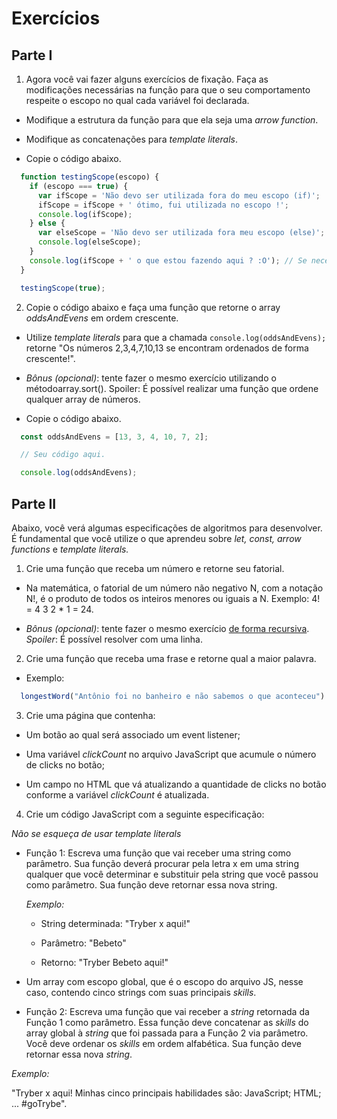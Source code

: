 # Exercícios

## Parte I

1. Agora você vai fazer alguns exercícios de fixação.
Faça as modificações necessárias na função para que o seu comportamento respeite o escopo no qual cada variável foi declarada.

* Modifique a estrutura da função para que ela seja uma *arrow function*.

* Modifique as concatenações para *template literals*.

* Copie o código abaixo.

```javascript
  function testingScope(escopo) { 
    if (escopo === true) { 
      var ifScope = 'Não devo ser utilizada fora do meu escopo (if)';
      ifScope = ifScope + ' ótimo, fui utilizada no escopo !';
      console.log(ifScope);
    } else {
      var elseScope = 'Não devo ser utilizada fora meu escopo (else)';
      console.log(elseScope);
    }
    console.log(ifScope + ' o que estou fazendo aqui ? :O'); // Se necessário esta linha pode ser removida.
  }

  testingScope(true);
```

2. Copie o código abaixo e faça uma função que retorne o array *oddsAndEvens* em ordem crescente.

* Utilize *template literals* para que a chamada `console.log(oddsAndEvens);` retorne "Os números 2,3,4,7,10,13 se encontram ordenados de forma crescente!".

* *Bônus (opcional)*: tente fazer o mesmo exercício utilizando o métodoarray.sort(). Spoiler: É possível realizar uma função que ordene qualquer array de números.

* Copie o código abaixo.

```javascript
  const oddsAndEvens = [13, 3, 4, 10, 7, 2];

  // Seu código aqui.

  console.log(oddsAndEvens);
```

## Parte II

Abaixo, você verá algumas especificações de algoritmos para desenvolver. É fundamental que você utilize o que aprendeu sobre *let, const, arrow functions* e *template literals.*

1. Crie uma função que receba um número e retorne seu fatorial.

* Na matemática, o fatorial de um número não negativo N, com a notação N!, é o produto de todos os inteiros menores ou iguais a N. Exemplo: 4! = 4 3 2 * 1 = 24.

* *Bônus (opcional)*: tente fazer o mesmo exercício [de forma recursiva](http://devfuria.com.br/logica-de-programacao/recursividade-fatorial/). *Spoiler*: É possível resolver com uma linha.

2. Crie uma função que receba uma frase e retorne qual a maior palavra.

* Exemplo:

```javascript
  longestWord("Antônio foi no banheiro e não sabemos o que aconteceu") // retorna 'aconteceu'
```

3. Crie uma página que contenha:

* Um botão ao qual será associado um event listener;

* Uma variável *clickCount* no arquivo JavaScript que acumule o número de clicks no botão;

* Um campo no HTML que vá atualizando a quantidade de clicks no botão conforme a variável *clickCount* é atualizada.

4. Crie um código JavaScript com a seguinte especificação:

*Não se esqueça de usar template literals*

* Função 1: Escreva uma função que vai receber uma string como parâmetro. Sua função deverá procurar pela letra x em uma string qualquer que você determinar e substituir pela string que você passou como parâmetro. Sua função deve retornar essa nova string.

  *Exemplo:*

  * String determinada: "Tryber x aqui!"

  * Parâmetro: "Bebeto"

  * Retorno: "Tryber Bebeto aqui!"

* Um array com escopo global, que é o escopo do arquivo JS, nesse caso, contendo cinco strings com suas principais *skills*.

* Função 2: Escreva uma função que vai receber a *string* retornada da Função 1 como parâmetro. Essa função deve concatenar as *skills* do array global à *string* que foi passada para a Função 2 via parâmetro. Você deve ordenar os *skills* em ordem alfabética. Sua função deve retornar essa nova *string*.

*Exemplo:*

"Tryber x aqui!
Minhas cinco principais habilidades são:
JavaScript;
HTML; ...
#goTrybe".
